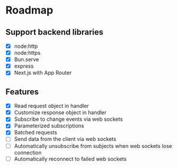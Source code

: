# Roadmap

## Support backend libraries

- [x] node:http
- [x] node:https
- [x] Bun.serve
- [x] express
- [x] Next.js with App Router

## Features

- [x] Read request object in handler
- [x] Customize response object in handler
- [x] Subscribe to change events via web sockets
- [x] Parameterized subscriptions
- [x] Batched requests
- [ ] Send data from the client via web sockets
- [ ] Automatically unsubscribe from subjects when web sockets lose connection
- [ ] Automatically reconnect to failed web sockets
